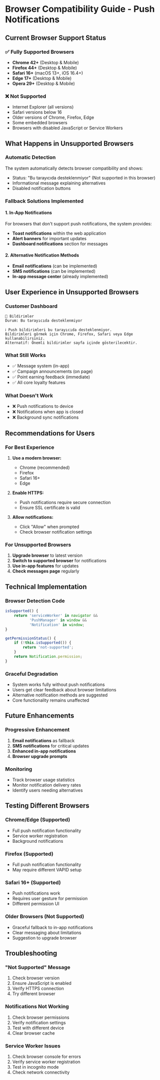 # Browser Compatibility Guide - Push Notifications

## Current Browser Support Status

### ✅ Fully Supported Browsers
- **Chrome 42+** (Desktop & Mobile)
- **Firefox 44+** (Desktop & Mobile)
- **Safari 16+** (macOS 13+, iOS 16.4+)
- **Edge 17+** (Desktop & Mobile)
- **Opera 29+** (Desktop & Mobile)

### ❌ Not Supported
- Internet Explorer (all versions)
- Safari versions below 16
- Older versions of Chrome, Firefox, Edge
- Some embedded browsers
- Browsers with disabled JavaScript or Service Workers

## What Happens in Unsupported Browsers

### Automatic Detection
The system automatically detects browser compatibility and shows:
- Status: "Bu tarayıcıda desteklenmiyor" (Not supported in this browser)
- Informational message explaining alternatives
- Disabled notification buttons

### Fallback Solutions Implemented

#### 1. In-App Notifications
For browsers that don't support push notifications, the system provides:
- **Toast notifications** within the web application
- **Alert banners** for important updates
- **Dashboard notifications** section for messages

#### 2. Alternative Notification Methods
- **Email notifications** (can be implemented)
- **SMS notifications** (can be implemented)
- **In-app message center** (already implemented)

## User Experience in Unsupported Browsers

### Customer Dashboard
```
🔔 Bildirimler
Durum: Bu tarayıcıda desteklenmiyor

ℹ️ Push bildirimleri bu tarayıcıda desteklenmiyor. 
Bildirimleri görmek için Chrome, Firefox, Safari veya Edge kullanabilirsiniz.
Alternatif: Önemli bildirimler sayfa içinde gösterilecektir.
```

### What Still Works
- ✅ Message system (in-app)
- ✅ Campaign announcements (on page)
- ✅ Point earning feedback (immediate)
- ✅ All core loyalty features

### What Doesn't Work
- ❌ Push notifications to device
- ❌ Notifications when app is closed
- ❌ Background sync notifications

## Recommendations for Users

### For Best Experience
1. **Use a modern browser:**
   - Chrome (recommended)
   - Firefox
   - Safari 16+
   - Edge

2. **Enable HTTPS:**
   - Push notifications require secure connection
   - Ensure SSL certificate is valid

3. **Allow notifications:**
   - Click "Allow" when prompted
   - Check browser notification settings

### For Unsupported Browsers
1. **Upgrade browser** to latest version
2. **Switch to supported browser** for notifications
3. **Use in-app features** for updates
4. **Check messages page** regularly

## Technical Implementation

### Browser Detection Code
```javascript
isSupported() {
    return 'serviceWorker' in navigator && 
           'PushManager' in window && 
           'Notification' in window;
}

getPermissionStatus() {
    if (!this.isSupported()) {
        return 'not-supported';
    }
    return Notification.permission;
}
```

### Graceful Degradation
- System works fully without push notifications
- Users get clear feedback about browser limitations
- Alternative notification methods are suggested
- Core functionality remains unaffected

## Future Enhancements

### Progressive Enhancement
1. **Email notifications** as fallback
2. **SMS notifications** for critical updates
3. **Enhanced in-app notifications**
4. **Browser upgrade prompts**

### Monitoring
- Track browser usage statistics
- Monitor notification delivery rates
- Identify users needing alternatives

## Testing Different Browsers

### Chrome/Edge (Supported)
- Full push notification functionality
- Service worker registration
- Background notifications

### Firefox (Supported)
- Full push notification functionality
- May require different VAPID setup

### Safari 16+ (Supported)
- Push notifications work
- Requires user gesture for permission
- Different permission UI

### Older Browsers (Not Supported)
- Graceful fallback to in-app notifications
- Clear messaging about limitations
- Suggestion to upgrade browser

## Troubleshooting

### "Not Supported" Message
1. Check browser version
2. Ensure JavaScript is enabled
3. Verify HTTPS connection
4. Try different browser

### Notifications Not Working
1. Check browser permissions
2. Verify notification settings
3. Test with different device
4. Clear browser cache

### Service Worker Issues
1. Check browser console for errors
2. Verify service worker registration
3. Test in incognito mode
4. Check network connectivity
